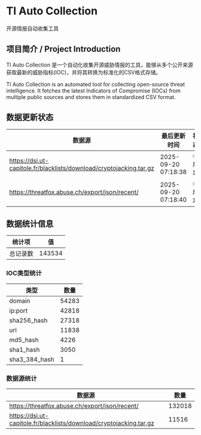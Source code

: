 # TI Auto Collection

 开源情报自动收集工具

## 项目简介 / Project Introduction

TI Auto Collection 是一个自动化收集开源威胁情报的工具，能够从多个公开来源获取最新的威胁指标(IOC)，并将其转换为标准化的CSV格式存储。

TI Auto Collection is an automated tool for collecting open-source threat intelligence. It fetches the latest Indicators of Compromise (IOCs) from multiple public sources and stores them in standardized CSV format.

## 数据更新状态

| 数据源 | 最后更新时间 | 状态 |
|--------|------------|------|
| https://dsi.ut-capitole.fr/blacklists/download/cryptojacking.tar.gz | 2025-09-20 07:18:38 | ✅ 成功 |
| https://threatfox.abuse.ch/export/json/recent/ | 2025-09-20 07:18:40 | ✅ 成功 |
















































































































































































## 数据统计信息

| 统计项 | 值 |
|--------|----|
| 总记录数 | 143534 |

### IOC类型统计

| 类型 | 数量 |
|------|------|
| domain | 54283 |
| ip:port | 42818 |
| sha256_hash | 27318 |
| url | 11838 |
| md5_hash | 4226 |
| sha1_hash | 3050 |
| sha3_384_hash | 1 |

### 数据源统计

| 数据源 | 数量 |
|--------|------|
| https://threatfox.abuse.ch/export/json/recent/ | 132018 |
| https://dsi.ut-capitole.fr/blacklists/download/cryptojacking.tar.gz | 11516 |
